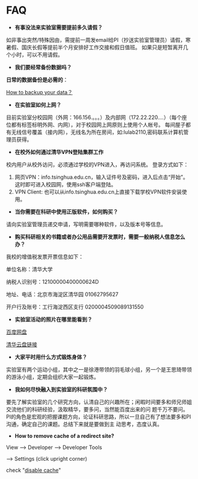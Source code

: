 # FAQ

* **有事没法来实验室需要提前多久请假？**

如非事出突然/特殊因由，需提前一周发email给PI（抄送实验室管理员）请假，寒暑假、国庆长假等提前半个月安排好工作交接和假日值班。
如果只是短暂离开几个小时，可以不用请假。

* **我们要经常备份数据吗？**

**日常的数据备份是必需的**：

[How to backup your data？](https://lulab2.gitbook.io/teaching/part-i.-basic-skills/1.setup#3-crontab-and-rsync)


* **在实验室如何上网？**

目前实验室分校园网（外网：166.156.。。。）及内部网（172.22.220….）（每个座位都有标签标明外网、内网），对于校园网上网原则上使用个人帐号。
每间屋子都有无线信号覆盖（接内网），无线名为所在房间，如:lulab2110,密码联系计算机管理员获得。


* **在校外如何通过清华VPN登陆集群工作**

校内用户从校外访问，必须通过学校的VPN进入，再访问系统。
登录方式如下：
1. 网页VPN：info.tsinghua.edu.cn，输入证件号及密码，进入后点击“开始”。这时即可进入校园网，使用ssh客户端登陆。
2. VPN Client: 也可以从info.tsinghua.edu.cn上直接下载学校VPN软件安装使用。



* **当你需要在科研中使用正版软件，如何购买？**


请向实验室管理员递交申请，写明需要哪种软件，以及版本号等信息。


* **购买科研相关的书籍或者办公用品需要开发票时，需要一般纳税人信息怎么办？**

我校的增值税发票开票信息如下：

单位名称：清华大学

纳税人识别号：12100000400000624D

地址、电话：北京市海淀区清华园 01062795627

开户行及账号：工行海淀西区支行 0200004509089131550


* **实验室活动的照片在哪里能看到？**

[百度网盘](https://pan.baidu.com/s/1geNXf3d#list/path=%2FLu%20Lab%20Public%20Files%2FLu%20Lab%20Public%20Photos&parentPath=%2FLu%20Lab%20Public%20Files&vmode=grid)

[清华云盘链接](https://cloud.tsinghua.edu.cn/d/595a46b9766847caa659/?p=/&mode=grid)


* **大家平时用什么方式锻炼身体？**

实验室有两个运动小组，其中之一是徐港带领的羽毛球小组，另一个是王思琦带领的游泳小组，定期会组织大家一起锻炼。


* **我如何尽快融入到实验室的科研氛围中？**


要先了解实验室的几个研究方向，认清自己的兴趣所在；闲暇时间要多和师兄师姐交流他们的科研经验，汲取精华，要多问，当然能百度出来的问
题千万不要问。PI的角色是宏观的把握课题方向，论证科研思路，所以一旦自己有了想法要多和PI沟通，确定自己的课题。总结下来就是要做到主
动思考，态度认真。

* **How to remove cache of a redirect site?**

View --> Developer --> Developer Tools 

--> Settings (click upright corner)

check "[disable cache](https://lulab.github.io/img/cache.png)"



